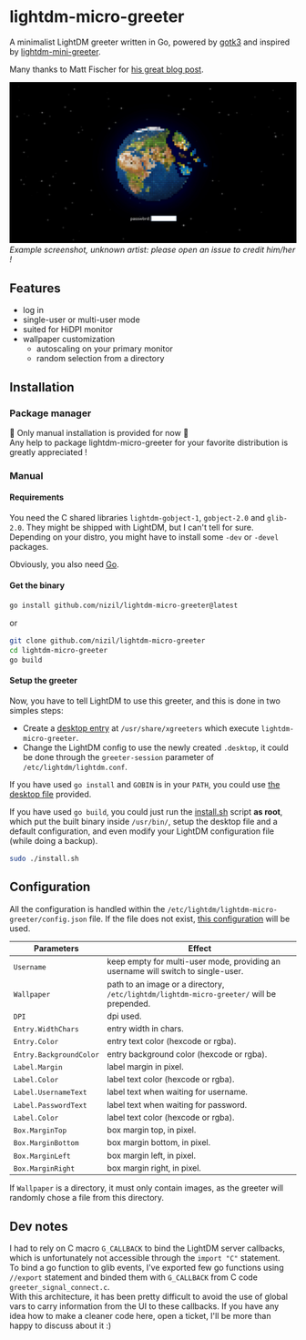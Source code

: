 # lightdm-micro-greeter

A minimalist LightDM greeter written in Go, powered by [gotk3](https://github.com/gotk3/gotk3) and inspired by [lightdm-mini-greeter](https://github.com/prikhi/lightdm-mini-greeter).  

Many thanks to Matt Fischer for [his great blog post](http://www.mattfischer.com/blog/archives/5).

![screenshot](https://github.com/NiziL/lightdm-micro-greeter/blob/main/data/example.jpg)
*Example screenshot, unknown artist: please open an issue to credit him/her !*


## Features

- log in
- single-user or multi-user mode
- suited for HiDPI monitor
- wallpaper customization
    - autoscaling on your primary monitor
    - random selection from a directory


## Installation

### Package manager

:rotating_light: Only manual installation is provided for now :rotating_light:  
Any help to package lightdm-micro-greeter for your favorite distribution is greatly appreciated ! 

### Manual 

#### Requirements 

You need the C shared libraries `lightdm-gobject-1`, `gobject-2.0` and `glib-2.0`. They might be shipped with LightDM, but I can't tell for sure. Depending on your distro, you might have to install some `-dev` or `-devel` packages.

Obviously, you also need [Go](https://go.dev/doc/install).

#### Get the binary

```bash
go install github.com/nizil/lightdm-micro-greeter@latest
```
or 
```bash
git clone github.com/nizil/lightdm-micro-greeter
cd lightdm-micro-greeter
go build
```

#### Setup the greeter

Now, you have to tell LightDM to use this greeter, and this is done in two simples steps:
- Create a [desktop entry](https://wiki.archlinux.org/title/desktop_entries) at `/usr/share/xgreeters` which execute `lightdm-micro-greeter`. 
- Change the LightDM config to use the newly created `.desktop`, it could be done through the `greeter-session` parameter of `/etc/lightdm/lightdm.conf`.

If you have used `go install` and `GOBIN` is in your `PATH`, you could use [the desktop file](https://github.com/NiziL/lightdm-micro-greeter/blob/main/data/lightdm-micro-greeter.desktop) provided.

If you have used `go build`, you could just run the [install.sh](https://github.com/NiziL/lightdm-micro-greeter/blob/main/install.sh) script **as root**, which put the built binary inside `/usr/bin/`, setup the desktop file and a default configuration, and even modify your LightDM configuration file (while doing a backup).
```bash
sudo ./install.sh
```


## Configuration

All the configuration is handled within the `/etc/lightdm/lightdm-micro-greeter/config.json` file.
If the file does not exist, [this configuration](https://github.com/NiziL/lightdm-micro-greeter/blob/main/data/config.json) will be used.

| Parameters | Effect |
|------------|--------|
| `Username` | keep empty for multi-user mode, providing an username will switch to single-user. |
| `Wallpaper` | path to an image or a directory, `/etc/lightdm/lightdm-micro-greeter/` will be prepended. |
|`DPI`| dpi used. |
| `Entry.WidthChars` | entry width in chars. |
| `Entry.Color` | entry text color (hexcode or rgba). |
| `Entry.BackgroundColor` | entry background color (hexcode or rgba). |
| `Label.Margin` | label margin in pixel. |
| `Label.Color` | label text color (hexcode or rgba). |
| `Label.UsernameText` | label text when waiting for username. |
| `Label.PasswordText` | label text when waiting for password. |
| `Label.Color` | label text color (hexcode or rgba). |
| `Box.MarginTop` | box margin top, in pixel. |
| `Box.MarginBottom` | box margin bottom, in pixel. |
| `Box.MarginLeft` | box margin left, in pixel. |
| `Box.MarginRight` | box margin right, in pixel. |

If `Wallpaper` is a directory, it must only contain images, as the greeter will randomly chose a file from this directory. 


## Dev notes

I had to rely on C macro `G_CALLBACK` to bind the LightDM server callbacks, which is unfortunately not accessible through the `import "C"` statement.  
To bind a go function to glib events, I've exported few go functions using `//export` statement and binded them with `G_CALLBACK` from C code `greeter_signal_connect.c`.  
With this architecture, it has been pretty difficult to avoid the use of global vars to carry information from the UI to these callbacks. If you have any idea how to make a cleaner code here, open a ticket, I'll be more than happy to discuss about it :)

